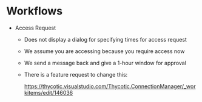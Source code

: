 [title]: # (Workflows)
[tags]: # (workflow,faq,accessrequest)
[priority]: # (706)

# Workflows

- Access Request

  - Does not display a dialog for specifying times for access request

  - We assume you are accessing because you require access now

  - We send a message back and give a 1-hour window for approval

  - There is a feature request to change this:
  
    https://thycotic.visualstudio.com/Thycotic.ConnectionManager/_workitems/edit/146036